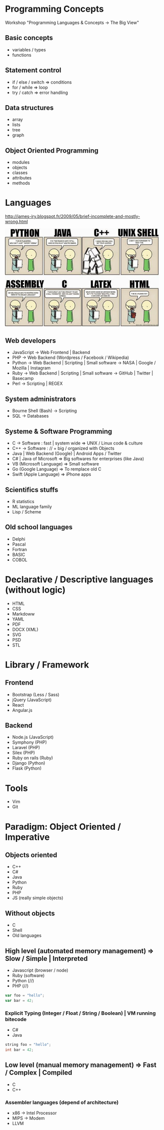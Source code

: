 # Programming Concepts

Workshop "Programming Languages & Concepts -> The Big View"

## Basic concepts
* variables / types
* functions

## Statement control
* if / else / switch => conditions
* for / while => loop
* try / catch => error handling

## Data structures
* array
* lists
* tree
* graph

## Object Oriented Programming
* modules
* objects
* classes
* attributes
* methods

# Languages

<http://james-iry.blogspot.fr/2009/05/brief-incomplete-and-mostly-wrong.html>

![](By_c6-tCAAAMQfN.jpg)

## Web developers
* JavaScript -> Web Frontend | Backend
* PHP -> Web Backend (Wordpress / Facebook / Wikipedia)
* Python -> Web Backend | Scripting | Small software -> NASA | Google / Mozilla | Instagram
* Ruby -> Web Backend | Scripting | Small software -> GitHub | Twitter | Basecamp
* Perl -> Scripting | REGEX

## System administrators
* Bourne Shell (Bash) -> Scripting
* SQL -> Databases

## Systeme & Software Programming
* C -> Software : fast | system wide => UNIX / Linux code & culture
* C++ -> Software : // + big / organized with Objects
* Java | Web Backend (Google) | Android Apps / Twitter
* C# | Java of Microsoft => Big softwares for enterprises (like Java)
* VB (Microsoft Language) => Small software
* Go (Google Language) => To remplace old C
* Swift (Apple Language) => iPhone apps

## Scientifics stuffs
* R statistics
* ML language family
* Lisp / Scheme

## Old school languages
* Delphi
* Pascal
* Fortran
* BASIC
* COBOL

# Declarative / Descriptive languages (without logic)

* HTML
* CSS
* Markdoww
* YAML
* PDF
* DOCX (XML)
* SVG
* PSD
* STL

# Library / Framework

## Frontend
* Bootstrap (Less / Sass)
* jQuery (JavaScript)
* React
* Angular.js

## Backend
* Node.js (JavaScript)
* Symphony (PHP)
* Laravel (PHP)
* Silex (PHP)
* Ruby on rails (Ruby)
* Django (Python)
* Flask (Python)

# Tools
* Vim
* Git

# Paradigm: Object Oriented / Imperative

## Objects oriented
* C++
* C#
* Java
* Python
* Ruby
* PHP
* JS (really simple objects)

## Without objects
* C
* Shell
* Old languages

## High level (automated memory management) => Slow / Simple | Interpreted
* Javascript (browser / node)
* Ruby (software)
* Python (//) 
* PHP (//)
```javascript
var foo = "hello";
var bar = 42;
```

### Explicit Typing (Integer / Float / String / Boolean) | VM running bitecode
* C#
* Java
```java
string foo = "hello";
int bar = 42;
```

## Low level (manual memory management) => Fast / Complex | Compiled
* C
* C++

### Assembler languages (depend of architecture)
* x86 -> Intel Processor
* MIPS -> Modem
* LLVM
